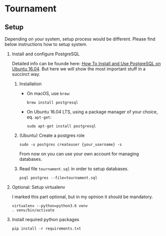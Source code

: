 # Tournament

## Setup
Depending on your system, setup process would be different. Please find below instructions how to setup system.

1. Install and configure PostgreSQL

   Detailed info can be founde here: 
   [How To Install and Use PostgreSQL on Ubuntu 16.04](https://www.digitalocean.com/community/tutorials/how-to-install-and-use-postgresql-on-ubuntu-16-04).
   But here we will show the most important stuff in a succinct way.

   1. Installation 
      * On macOS, use `brew`:

            brew install postgresql

      * On Ubuntu 16.04 LTS, using a package manager of your choice, eq. `apt-get`:

            sudo apt-get install postgresql

   2. (Ubuntu) Create a postgres role

          sudo -u postgres createuser {your_username} -s

      From now on you can use your own account for managing databases. 

   3. Read file `tournament.sql` in order to setup databases.

          psql postgres --file=tournament.sql

2. Optional: Setup virtualenv

   I marked this part optional, but in my opinion it should be mandatory.

       virtualenv --python=python3.6 venv
       . venv/bin/activate

3. Install required python packages 

       pip install -r requirements.txt